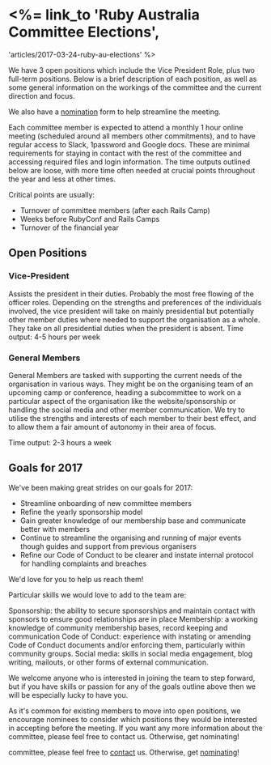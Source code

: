 # <%= link_to 'Ruby Australia Committee Elections',
'articles/2017-03-24-ruby-au-elections' %>

We have 3 open positions which include the Vice President Role, plus two full-term positions. Below is a brief description of each position, as well as some general information on the workings of the committee and the current direction and focus.

We also have a [nomination][nominations] form to help streamline the meeting.

Each committee member is expected to attend a monthly 1 hour online meeting (scheduled around all members other commitments), and to have regular access to Slack, 1password and Google docs. These are minimal requirements for staying in contact with the rest of the committee and accessing required files and login information. The time outputs outlined below are loose, with more time often needed at crucial points throughout the year and less at other times.

Critical points are usually:

- Turnover of committee members (after each Rails Camp)
- Weeks before RubyConf and Rails Camps
- Turnover of the financial year

## Open Positions

### Vice-President

Assists the president in their duties. Probably the most free flowing of the officer roles. Depending on the strengths and preferences of the individuals involved, the vice president will take on mainly presidential but potentially other member duties where needed to support the organisation as a whole. They take on all presidential duties when the president is absent.
Time output: 4-5 hours per week

### General Members
General Members are tasked with supporting the current needs of the organisation in various ways. They might be on the organising team of an upcoming camp or conference, heading a subcommittee to work on a particular aspect of the organisation like the website/sponsorship or handling the social media and other member communication. We try to utilise the strengths and interests of each member to their best effect, and to allow them a fair amount of autonomy in their area of focus.

Time output: 2-3 hours a week

## Goals for 2017

We've been making great strides on our goals for 2017:

- Streamline onboarding of new committee members
- Refine the yearly sponsorship model
- Gain greater knowledge of our membership base and communicate better with members
- Continue to streamline the organising and running of major events though guides and support from previous organisers
- Refine our Code of Conduct to be clearer and instate internal protocol for handling complaints and breaches

We'd love for you to help us reach them!

Particular skills we would love to add to the team are:

Sponsorship: the ability to secure sponsorships and maintain contact with sponsors to ensure good relationships are in place
Membership: a working knowledge of community membership bases, record keeping and communication
Code of Conduct: experience with instating or amending Code of Conduct documents and/or enforcing them, particularly within community groups.
Social media: skills in social media engagement, blog writing, mailouts, or other forms of external communication.

We welcome anyone who is interested in joining the team to step forward, but if you have skills or passion for any of the goals outline above then we will be especially lucky to have you.

As it's common for existing members to move into open positions, we encourage nominees to consider which positions they would be interested in accepting before the meeting. If you want any more information about the committee, please feel free to contact us. Otherwise, get nominating!

committee, please feel free to [contact] us.
Otherwise, get [nominating][nominations]!

[nominations]: https://docs.google.com/forms/d/e/1FAIpQLSeZRABzYjF1SO_rivS1H5RttgQ289Misf0oJ7LakgOlKSI5TA/viewform 'Nominations'
[contact]:
mailto:president@ruby.org.au 'contact'
